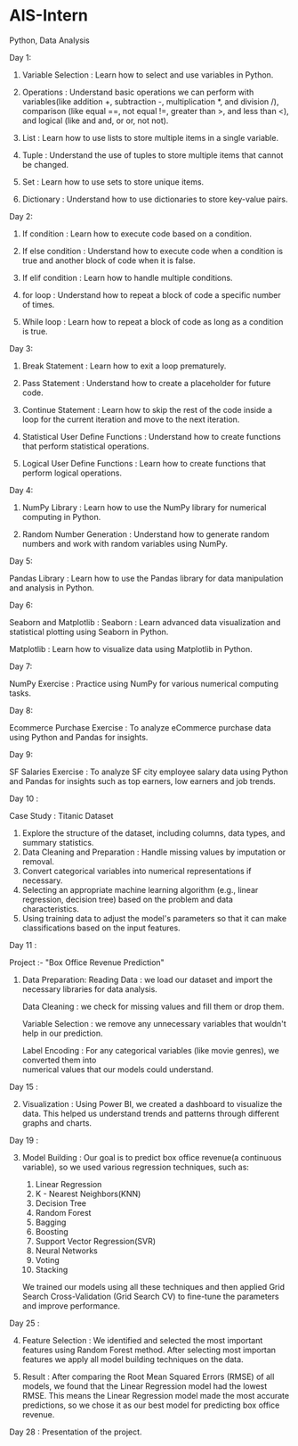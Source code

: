 # AIS-Intern
Python, Data Analysis


Day 1:

1. Variable Selection : Learn how to select and use variables in Python.
   
2. Operations : Understand basic operations we can perform with variables(like addition +, subtraction -, multiplication *, and division /), comparison (like equal ==, not equal !=, greater than >, and less than <), and logical (like and and, or or, not not).

3. List : Learn how to use lists to store multiple items in a single variable.

4. Tuple : Understand the use of tuples to store multiple items that cannot be changed.

5. Set : Learn how to use sets to store unique items.

6. Dictionary : Understand how to use dictionaries to store key-value pairs.


Day 2: 

1. If condition : Learn how to execute code based on a condition.

2. If else condition : Understand how to execute code when a condition is true and another block of code when it is false.

3. If elif condition : Learn how to handle multiple conditions.

4. for loop : Understand how to repeat a block of code a specific number of times.

5. While loop : Learn how to repeat a block of code as long as a condition is true.

Day 3: 

1. Break Statement : Learn how to exit a loop prematurely.

2. Pass Statement : Understand how to create a placeholder for future code.

3. Continue Statement : Learn how to skip the rest of the code inside a loop for the current iteration and move to the next iteration.

4. Statistical User Define Functions : Understand how to create functions that perform statistical operations.

5. Logical User Define Functions : Learn how to create functions that perform logical operations.

Day 4:

1. NumPy Library : Learn how to use the NumPy library for numerical computing in Python.

2. Random Number Generation : Understand how to generate random numbers and work with random variables using NumPy.

Day 5: 

Pandas Library : Learn how to use the Pandas library for data manipulation and analysis in Python.


Day 6: 

Seaborn and Matplotlib :
Seaborn : Learn advanced data visualization and statistical plotting using Seaborn in Python.

Matplotlib : Learn how to visualize data using Matplotlib in Python.

Day 7: 

NumPy Exercise : Practice using NumPy for various numerical computing tasks.

Day 8: 

Ecommerce Purchase Exercise : To analyze eCommerce purchase data using Python and Pandas for insights.

Day 9:

SF Salaries Exercise : To analyze SF city employee salary data using Python and Pandas for insights such as top earners, low earners and job trends.

Day 10 :

Case Study : Titanic Dataset

1. Explore the structure of the dataset, including columns, data types, and summary statistics.
2. Data Cleaning and Preparation : Handle missing values by imputation or removal.
3. Convert categorical variables into numerical representations if necessary.
4. Selecting an appropriate machine learning algorithm (e.g., linear regression, decision tree) based on the problem and data characteristics.
5. Using training data to adjust the model's parameters so that it can make classifications based on the input features.

Day 11 : 

Project :- "Box Office Revenue Prediction"

1. Data Preparation:
   Reading Data :
   we load our dataset and import the necessary libraries for data analysis.

   Data Cleaning :
   we check for missing values and fill them or drop them.

   Variable Selection :
   we remove any unnecessary variables that wouldn't help in our prediction.

   Label Encoding :
   For any categorical variables (like movie genres), we converted them into       
   numerical values that our models could understand.
   
Day 15 :

2. Visualization :
   Using Power BI, we created a dashboard to visualize the data. This helped us 
   understand trends and patterns through different graphs and charts.
   
Day 19 :

3. Model Building :
   Our goal is to predict box office revenue(a continuous variable), so we used 
   various regression techniques, such as:
   
   1. Linear Regression
   2. K - Nearest Neighbors(KNN)
   3. Decision Tree
   4. Random Forest
   5. Bagging
   6. Boosting
   7. Support Vector Regression(SVR)
   8. Neural Networks
   9. Voting
   10. Stacking
  
      We trained our models using all these techniques and then applied Grid Search 
   Cross-Validation (Grid Search CV) to fine-tune the parameters and improve 
   performance.
   
Day 25 :

4. Feature Selection :
   We identified and selected the most important features using Random Forest method.
   After selecting most importan features we apply all model building techniques on 
   the data.
   
5. Result :
   After comparing the Root Mean Squared Errors (RMSE) of all models, we found that 
   the Linear Regression model had the lowest RMSE.
   This means the Linear Regression model made the most accurate predictions, so we 
   chose it as our best model for predicting box office revenue.

Day 28 :
   Presentation of the project.
